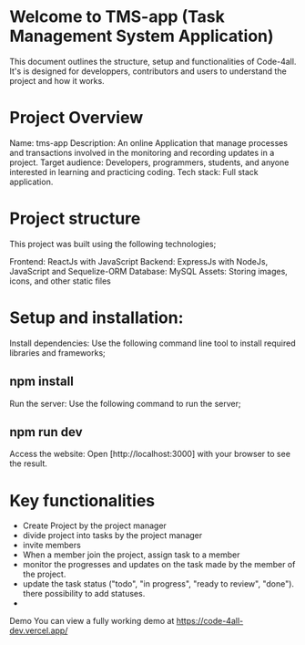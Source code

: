 # Welcome to TMS-app (Task Management System Application)
This document outlines the structure, setup and functionalities of Code-4all. It's is designed for developpers, contributors and users to understand the project and how it works.

# Project Overview
Name: tms-app
Description: An online Application that manage processes and transactions involved in the monitoring and recording updates in a project.
Target audience: Developers, programmers, students, and anyone interested in learning and practicing coding.
Tech stack: Full stack application.

# Project structure
This project was built using the following technologies;

Frontend: ReactJs with JavaScript
Backend: ExpressJs with NodeJs, JavaScript and Sequelize-ORM
Database: MySQL
Assets: Storing images, icons, and other static files

# Setup and installation:
Install dependencies: Use the following command line tool to install required libraries and frameworks;

## npm install

Run the server: Use the following command to run the server;
## npm run dev 
Access the website: Open  [http://localhost:3000] with your browser to see the result.

# Key functionalities
- Create Project by the project manager
- divide project into tasks by the project manager
- invite members
-  When a member join the project, assign task to a member
-  monitor the progresses and updates on the task made by the member of the project.
-  update the task status ("todo", "in progress", "ready to review", "done"). there possibility to add statuses.
-  
Demo
You can view a fully working demo at https://code-4all-dev.vercel.app/
